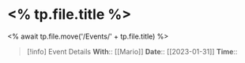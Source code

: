 # <% tp.file.title %>
<% await tp.file.move('/Events/' + tp.file.title) %>
> [!info] Event Details
> **With**:: [[Mario]]
> **Date**:: [[2023-01-31]]
> **Time**:: 